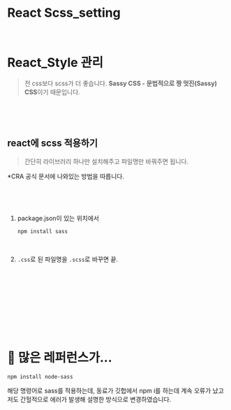 # React Scss_setting


​	

# React_Style 관리

> 전 css보다 scss가 더 좋습니다. **Sassy CSS - 문법적으로 짱 멋진(Sassy) CSS**이기 때문입니다.

​	

​	

## react에 scss 적용하기

> 간단히 라이브러리 하나만 설치해주고 파일명만 바꿔주면 됩니다. 

*CRA 공식 문서에 나와있는 방법을 따릅니다.

​	

​	

1. package.json이 있는 위치에서 

   ```bash
   npm install sass
   ```

   ​	

2. `.css`로 된 파일명을 `.scss`로 바꾸면 끝.

​		

​	

​	

​	

​	

# 👀 많은 레퍼런스가...

```bash
npm install node-sass
```

해당 명령어로 sass를 적용하는데, 동료가 깃헙에서 npm i를 하는데 계속 오류가 났고 저도 간헐적으로 에러가 발생해 설명한 방식으로 변경하였습니다. 

​	

​	

​	

​	

​	

​	

​	

